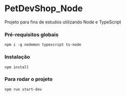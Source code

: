 # PetDevShop_Node
Projeto para fins de estudos utilizando Node e TypeScript

### Pré-requisitos globais
`npm i -g nodemon typescript ts-node`

### Instalação
`npm install`

### Para rodar o projeto
`npm run start-dev`